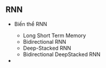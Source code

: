 <h2>RNN</h2>

- Biến thể RNN
    - Long Short Term Memory 
    - Bidirectional RNN
    - Deep-Stacked RNN
    - Bidirectional DeepStacked RNN

- 